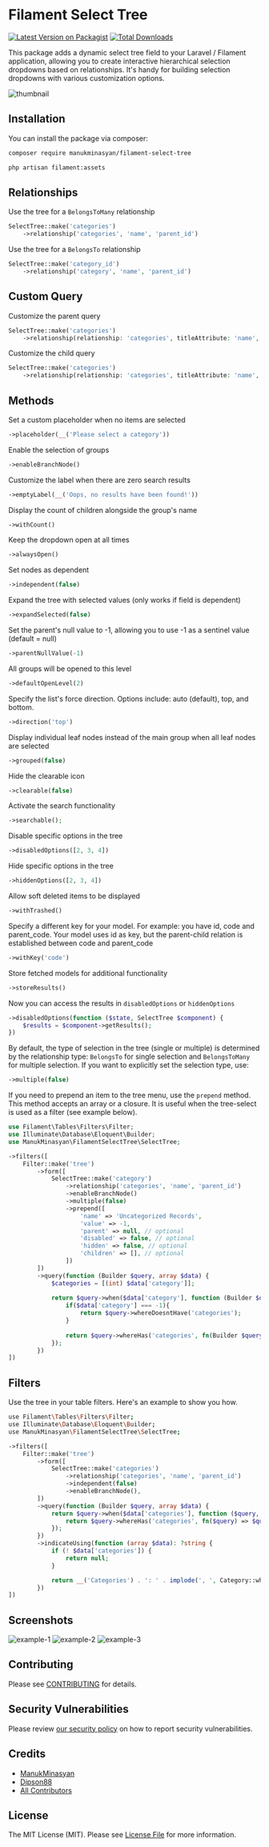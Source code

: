 # Filament Select Tree

[![Latest Version on Packagist](https://img.shields.io/packagist/v/manukminasyan/filament-select-tree.svg?style=flat-square)](https://packagist.org/packages/manukminasyan/filament-select-tree)
[![Total Downloads](https://img.shields.io/packagist/dt/manukminasyan/filament-select-tree.svg?style=flat-square)](https://packagist.org/packages/manukminasyan/filament-select-tree)

This package adds a dynamic select tree field to your Laravel / Filament application, allowing you to create interactive hierarchical selection dropdowns based on relationships. It's handy for
building selection dropdowns with various customization options.

![thumbnail](https://raw.githubusercontent.com/ManukMinasyan/filament-select-tree/3.x/resources/images/thumbnail.jpg)

## Installation

You can install the package via composer:

```bash
composer require manukminasyan/filament-select-tree
```

```bash
php artisan filament:assets
```

## Relationships

Use the tree for a `BelongsToMany` relationship

```php
SelectTree::make('categories')
    ->relationship('categories', 'name', 'parent_id')
```

Use the tree for a `BelongsTo` relationship

```php
SelectTree::make('category_id')
    ->relationship('category', 'name', 'parent_id')
```

## Custom Query

Customize the parent query

```php
SelectTree::make('categories')
    ->relationship(relationship: 'categories', titleAttribute: 'name', parentAttribute: 'parent_id', modifyQueryUsing: fn($query) => $query));
```

Customize the child query

```php
SelectTree::make('categories')
    ->relationship(relationship: 'categories', titleAttribute: 'name', parentAttribute: 'parent_id', modifyChildQueryUsing: fn($query) => $query));
```

## Methods

Set a custom placeholder when no items are selected

```php
->placeholder(__('Please select a category'))
```

Enable the selection of groups

```php
->enableBranchNode()
```

Customize the label when there are zero search results

```php
->emptyLabel(__('Oops, no results have been found!'))
```

Display the count of children alongside the group's name

```php
->withCount()
```

Keep the dropdown open at all times

```php
->alwaysOpen()
```

Set nodes as dependent

```php
->independent(false)
```

Expand the tree with selected values (only works if field is dependent)

```php
->expandSelected(false)
```

Set the parent's null value to -1, allowing you to use -1 as a sentinel value (default = null)

```php
->parentNullValue(-1)
```

All groups will be opened to this level

```php
->defaultOpenLevel(2)
```

Specify the list's force direction. Options include: auto (default), top, and bottom.

```php
->direction('top')
```

Display individual leaf nodes instead of the main group when all leaf nodes are selected

```php
->grouped(false)
```

Hide the clearable icon

```php
->clearable(false)
```

Activate the search functionality

```php
->searchable();
```

Disable specific options in the tree

```php
->disabledOptions([2, 3, 4])
```

Hide specific options in the tree

```php
->hiddenOptions([2, 3, 4])
```

Allow soft deleted items to be displayed

```php
->withTrashed()
```

Specify a different key for your model.
For example: you have id, code and parent_code. Your model uses id as key, but the parent-child relation is established between code and parent_code

```php
->withKey('code')
```

Store fetched models for additional functionality

```php
->storeResults()
```

Now you can access the results in `disabledOptions` or `hiddenOptions`

```php
->disabledOptions(function ($state, SelectTree $component) {
    $results = $component->getResults();
})
```

By default, the type of selection in the tree (single or multiple) is determined by the relationship type: `BelongsTo` for single selection and `BelongsToMany` for multiple selection. If you want to
explicitly set the selection type, use:

```php
->multiple(false)
```

If you need to prepend an item to the tree menu, use the `prepend` method. This method accepts an array or a closure. It is useful when the tree-select is used as a filter (see example below).

```php
use Filament\Tables\Filters\Filter;
use Illuminate\Database\Eloquent\Builder;
use ManukMinasyan\FilamentSelectTree\SelectTree;
```

```php
->filters([
    Filter::make('tree')
        ->form([
            SelectTree::make('category')
                ->relationship('categories', 'name', 'parent_id')
                ->enableBranchNode()
                ->multiple(false)
                ->prepend([
                    'name' => 'Uncategorized Records',
                    'value' => -1,
                    'parent' => null, // optional
                    'disabled' => false, // optional
                    'hidden' => false, // optional
                    'children' => [], // optional
                ])
        ])
        ->query(function (Builder $query, array $data) {
            $categories = [(int) $data['category']];
            
            return $query->when($data['category'], function (Builder $query, $categories) {
                if($data['category'] === -1){
                    return $query->whereDoesntHave('categories');
                }
                
                return $query->whereHas('categories', fn(Builder $query) => $query->whereIn('id', $categories));
            });
        })
])
```

## Filters

Use the tree in your table filters. Here's an example to show you how.

```bash
use Filament\Tables\Filters\Filter;
use Illuminate\Database\Eloquent\Builder;
use ManukMinasyan\FilamentSelectTree\SelectTree;
```

```php
->filters([
    Filter::make('tree')
        ->form([
            SelectTree::make('categories')
                ->relationship('categories', 'name', 'parent_id')
                ->independent(false)
                ->enableBranchNode(),
        ])
        ->query(function (Builder $query, array $data) {
            return $query->when($data['categories'], function ($query, $categories) {
                return $query->whereHas('categories', fn($query) => $query->whereIn('id', $categories));
            });
        })
        ->indicateUsing(function (array $data): ?string {
            if (! $data['categories']) {
                return null;
            }

            return __('Categories') . ': ' . implode(', ', Category::whereIn('id', $data['categories'])->get()->pluck('name')->toArray());
        })
])
```

## Screenshots

![example-1](https://raw.githubusercontent.com/ManukMinasyan/filament-select-tree/3.x/resources/images/example-1.jpg)
![example-2](https://raw.githubusercontent.com/ManukMinasyan/filament-select-tree/3.x/resources/images/example-2.jpg)
![example-3](https://raw.githubusercontent.com/ManukMinasyan/filament-select-tree/3.x/resources/images/example-3.jpg)

## Contributing

Please see [CONTRIBUTING](.github/CONTRIBUTING.md) for details.

## Security Vulnerabilities

Please review [our security policy](../../security/policy) on how to report security vulnerabilities.

## Credits

- [ManukMinasyan](https://github.com/ManukMinasyan)
- [Dipson88](https://github.com/dipson88/treeselectjs)
- [All Contributors](../../contributors)

## License

The MIT License (MIT). Please see [License File](LICENSE.md) for more information.
